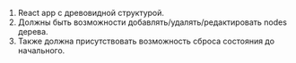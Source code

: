 1. React app с древовидной структурой.
2. Должны быть возможности добавлять/удалять/редактировать nodes дерева.
3. Также должна присутствовать возможность сброса состояния до начального.

